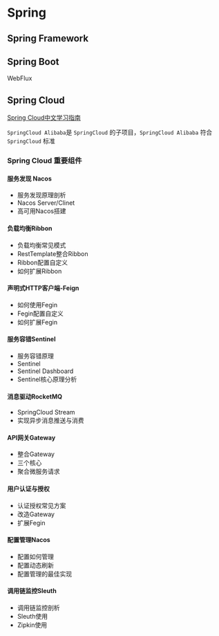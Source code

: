# Spring

## Spring Framework

## Spring Boot

WebFlux


## Spring Cloud

[Spring Cloud中文学习指南](http://www.springcloud.com.cn/)

`SpringCloud Alibaba`是 `SpringCloud` 的子项目，`SpringCloud Alibaba` 符合 `SpringCloud` 标准

### Spring Cloud 重要组件

#### 服务发现 Nacos

- 服务发现原理剖析
- Nacos Server/Clinet
- 高可用Nacos搭建

#### 负载均衡Ribbon

- 负载均衡常见模式
- RestTemplate整合Ribbon
- Ribbon配置自定义
- 如何扩展Ribbon

#### 声明式HTTP客户端-Feign

- 如何使用Fegin
- Fegin配置自定义
- 如何扩展Fegin

#### 服务容错Sentinel
- 服务容错原理
- Sentinel
- Sentinel Dashboard
- Sentinel核心原理分析

#### 消息驱动RocketMQ

- SpringCloud Stream
- 实现异步消息推送与消费

#### API网关Gateway

- 整合Gateway
- 三个核心
- 聚合微服务请求

#### 用户认证与授权

- 认证授权常见方案
- 改造Gateway
- 扩展Fegin

#### 配置管理Nacos

- 配置如何管理
- 配置动态刷新
- 配置管理的最佳实现

#### 调用链监控Sleuth

- 调用链监控剖析
- Sleuth使用
- Zipkin使用
